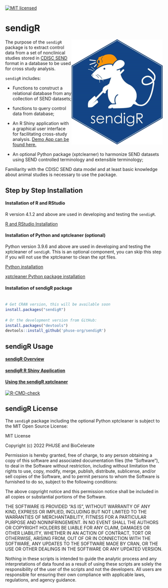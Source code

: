 
<!-- README.md is generated from README.Rmd. Please edit that file -->
<!-- badges: start -->
# 
[![MIT
licensed](https://img.shields.io/badge/license-MIT-blue.svg)](https://github.com/phuse-org/phuse-scripts/blob/master/LICENSE.md)
<!-- badges: end -->

# sendigR

<a href="https://github.com/phuse-org/sendigR"><img src="man/figures/logo.png" alt="sendigR logo" align="right" /></a>

The purpose of the `sendigR` package is to extract control data from a
set of nonclinical studies stored in [CDISC
SEND](https://www.cdisc.org/standards/foundational/send) format in a
database to be used for cross study analysis.

`sendigR` includes:

-   Functions to construct a relational database from any collection of
    SEND datasets;

-   functions to query control data from database;

-   An R Shiny application with a graphical user interface for
    facilitating cross-study analysis. [Demo App can be found here.](https://phuse-org.shinyapps.io/sendigR/)

-   An optional Python package (xptclearner) to harmonize SEND datasets
    using SEND controlled terminology and extensible terminology;

Familiarity with the CDISC SEND data model and at least basic knowledge
about animal studies is necessary to use the package.

## Step by Step Installation

#### Installation of R and RStudio

R version 4.1.2 and above are used in developing and testing the
`sendigR`.

[R and RStudio
Installation](https://rstudio-education.github.io/hopr/starting.html)

#### Installation of Python and xptcleaner (optional)

Python version 3.9.6 and above are used in developing and testing the
xptcleaner of `sendigR`. This is an optional component, you can skip
this step if you will not use the xptcleaner to clean the xpt files.

[Python installation](https://docs.python.org/3/using/index.html)

[xptcleaner Python package
installation](https://phuse-org.github.io/sendigR/articles/Usingxptcleaner.html)

#### Installation of sendigR package

``` r

# Get CRAN version, this will be available soon
install.packages("sendigR")

# Or the development version from GitHub:
install.packages("devtools")
devtools::install_github('phuse-org/sendigR')
```

## sendigR Usage

#### [sendigR Overview](https://phuse-org.github.io/sendigR/articles/Introduction.html)

#### [sendigR R Shiny Application](https://phuse-org.github.io/sendigR/articles/SendDashboard.html)

#### [Using the sendigR xptcleaner](https://phuse-org.github.io/sendigR/articles/Usingxptcleaner.html)

<!-- badges: start -->

[![R-CMD-check](https://github.com/phuse-org/sendigR/actions/workflows/R-CMD-check.yaml/badge.svg)](https://github.com/phuse-org/sendigR/actions/workflows/R-CMD-check.yaml)
<!-- badges: end -->

## sendigR License

The `sendigR` package including the optional Python xptcleaner is
subject to the MIT Open Source License:

MIT License

Copyright (c) 2022 PHUSE and BioCelerate

Permission is hereby granted, free of charge, to any person obtaining a
copy of this software and associated documentation files (the
“Software”), to deal in the Software without restriction, including
without limitation the rights to use, copy, modify, merge, publish,
distribute, sublicense, and/or sell copies of the Software, and to
permit persons to whom the Software is furnished to do so, subject to
the following conditions:

The above copyright notice and this permission notice shall be included
in all copies or substantial portions of the Software.

THE SOFTWARE IS PROVIDED “AS IS”, WITHOUT WARRANTY OF ANY KIND, EXPRESS
OR IMPLIED, INCLUDING BUT NOT LIMITED TO THE WARRANTIES OF
MERCHANTABILITY, FITNESS FOR A PARTICULAR PURPOSE AND NONINFRINGEMENT.
IN NO EVENT SHALL THE AUTHORS OR COPYRIGHT HOLDERS BE LIABLE FOR ANY
CLAIM, DAMAGES OR OTHER LIABILITY, WHETHER IN AN ACTION OF CONTRACT,
TORT OR OTHERWISE, ARISING FROM, OUT OF OR IN CONNECTION WITH THE
SOFTWARE, ANY UPDATES TO THE SOFTWARE MADE BY CRAN, OR THE USE OR 
OTHER DEALINGS IN THE SOFTWARE OR ANY UPDATED VERSION.

Nothing in these scripts is intended to guide the analytic process and 
any interpretations of data found as a result of using these scripts are 
solely the responsibility of the user of the scripts and not the developers. All users are responsible for ensuring their own compliance with applicable laws, 
regulations, and agency guidance.
